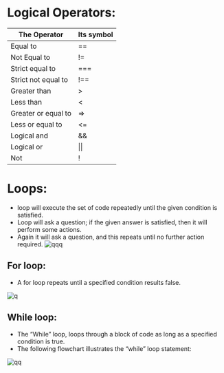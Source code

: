 # Logical Operators:

| The Operator        | Its symbol |
|---------------------|------------|
| Equal to            | ==         |
| Not Equal to        | !=         |
| Strict equal to     | ===        |
| Strict not equal to | !==        |
| Greater than        | >          |
| Less than           | <          |
| Greater or equal to | =>         |
| Less or equal to    | <=         |
| Logical and         | &&         |
| Logical or          | \|\|       |
| Not                 | !          |

# Loops:
 * loop will execute the set of code repeatedly until the given condition is satisfied.
 * Loop will ask a question; if the given answer is satisfied, then it will perform some actions.
 * Again it will ask a question, and this repeats until no further action required.
 ![qqq](https://www.toolsqa.com/wp-content/gallery/javascript/Loop-3.png)
 
## For loop:
* A for loop repeats until a specified condition results false. 

![q](https://www.toolsqa.com/wp-content/gallery/javascript/For-loop-1.png)

## While loop:
* The “While” loop, loops through a block of code as long as a specified condition is true. 
* The following flowchart illustrates the “while”  loop statement:

![qq](https://www.toolsqa.com/wp-content/gallery/javascript/While-Loop-2.png)
